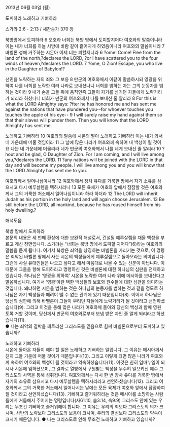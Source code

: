 2013년 06월 03일 (월)

도피하라 노래하고 기뻐하라



스가랴 2:6 - 2:13 / 새찬송가 370 장


북방땅에서 도피하라 
6 오호라 너희는 북방 땅에서 도피할지어다 여호와의 말씀이니라 이는 내가 너희를 하늘 사방에 바람 같이 흩어지게 하였음이니라 여호와의 말씀이니라 7 바벨론 성에 거주하는 시온아 이제 너는 피할지니라
6 ?ome! Come! Flee from the land of the north,?declares the LORD, ?or I have scattered you to the four winds of heaven,?declares the LORD. 7 ?ome, O Zion! Escape, you who live in the Daughter of Babylon!?  

선민을 노략하는 자의 죄와 그 보응 
8 만군의 여호와께서 이같이 말씀하시되 영광을 위하여 나를 너희를 노략한 여러 나라로 보내셨나니 너희를 범하는 자는 그의 눈동자를 범하는 것이라 9 내가 손을 그들 위에 움직인즉 그들이 자기를 섬기던 자들에게 노략거리가 되리라 하셨나니 너희가 만군의 여호와께서 나를 보내신 줄 알리라
8 For this is what the LORD Almighty says: ?fter he has honored me and has sent me against the nations that have plundered you--for whoever touches you touches the apple of his eye--  9 I will surely raise my hand against them so that their slaves will plunder them. Then you will know that the LORD Almighty has sent me.   

노래하고 기뻐하라 
10 여호와의 말씀에 시온의 딸아 노래하고 기뻐하라 이는 내가 와서 네 가운데에 머물 것임이라 11 그 날에 많은 나라가 여호와께 속하여 내 백성이 될 것이요 나는 네 가운데에 머물리라 네가 만군의 여호와께서 나를 네게 보내신 줄 알리라
10 ?hout and be glad, O Daughter of Zion. For I am coming, and I will live among you,?declares the LORD. 11 ?any nations will be joined with the LORD in that day and will become my people. I will live among you and you will know that the LORD Almighty has sent me to you.   

여호와께서 일어나심이니라
12 여호와께서 장차 유다를 거룩한 땅에서 자기 소유를 삼으시고 다시 예루살렘을 택하시리니 13 모든 육체가 여호와 앞에서 잠잠할 것은 여호와께서 그의 거룩한 처소에서 일어나심이니라 하라 하더라
12 The LORD will inherit Judah as his portion in the holy land and will again choose Jerusalem. 13 Be still before the LORD, all mankind, because he has roused himself from his holy dwelling.?

해석도움





북방 땅에서 도피하라  
본문의 내용은 세 번째 환상에 대한 보완적 해설로서, 건설될 예루살렘을 채울 백성을 부르고 계신 장면입니다. 스가랴는 “너희는 북방 땅에서 도피할 지어다”(6)라는 여호와의 말씀을 듣게 됩니다. 여기서 북방은 죄악을 상징하는 바벨론을 가리키는 것으로, 이 명령은 죄악된 바벨론 땅에서 사는 시온의 백성들에게 예루살렘으로 돌아오라는 의미입니다. 그런데 사실 유대인들은 나오고 싶다고 해서 마음대로 나올 수 있는 신분이 아닙니다. 이 때문에 그들을 향해 도피하라고 명령하신 것은 바벨론에 대한 하나님의 심판을 전제하고 있습니다. 하나님은 ‘영광을 위하여’ 시온을 노략한 여러 나라 위에 메시아를 보내신다고 말씀하십니다. 여기서 ‘영광’이란 택한 백성들의 보호와 원수들에 대한 심판을 의미하는 것입니다. 왜냐하면 시온을 범하는 것은 하나님의 눈동자를 범하는 것과 같을 정도로 하나님은 자기 백성들과 떼려야 뗄 수 없는 관계에 있기 때문입니다(8). 이어서 하나님은 당신의 심판에 의해 바벨론이 그들이 부리던 자들에게 노략거리가 될 것이라고 선언하셨습니다(9). 그리고 이것을 통해 많은 나라가 여호와께 돌아와 당신의 백성과 함께 영원토록 거할 것이며, 당신께서 만군의 여호와로부터 보냄 받은 자인 줄 알게 되리라고 하셨습니다(11).  
● 나는 죄악의 결박을 깨트리신 그리스도를 믿음으로 힘써 바벨론으로부터 도피하고 있습니까? 

노래하고 기뻐하라  
시온에 돌아온 자들이 해야 할 일은 노래하고 기뻐하는 일입니다. 그 이유는 메시아께서 친히 그들 가운데 머물 것이기 때문입니다(10). 그리고 이렇게 되면 많은 나라가 여호와께 속하여 여호와의 백성이 될 것이라고 약속하셨습니다(11). 이것은 친히 임마누엘이 되시사 시온에 임하셨으며, 그 결과로 열방에서 구원받는 백성을 무수히 일으키신 예수 그리스도의 사역을 통해 성취됩니다. 여호와께서는 다시 한 번 장차 유다를 거룩한 땅에서 자기의 소유로 삼으시고 다시 예루살렘을 택하시리라고 선언하셨습니다(12). 그리고 여호와께서 그의 거룩한 처소에서 일어나시는 날에는 모든 육체가 여호와 앞에서 잠잠하여질 것이라고 선언하셨습니다(13). 기뻐하고 즐거워하라는 것은 메시아를 소망하는 사람들에게 거듭해서 주어지는 명령입니다(사61:10, 습3:14, 슥9:9)  그리스도 안에 있는 우리는 무조건 기뻐하고 즐거워해야 합니다. 그 이유는 우리의 죄보다 그리스도의 의가 크시며, 사탄의 노략보다 그리스도의 보응이 크시며, 우리의 결심보다 그리스도의 약속이 크시기 때문입니다. 
● 나는 그리스도로 인해 무조건 노래하고 기뻐하고 있습니까?